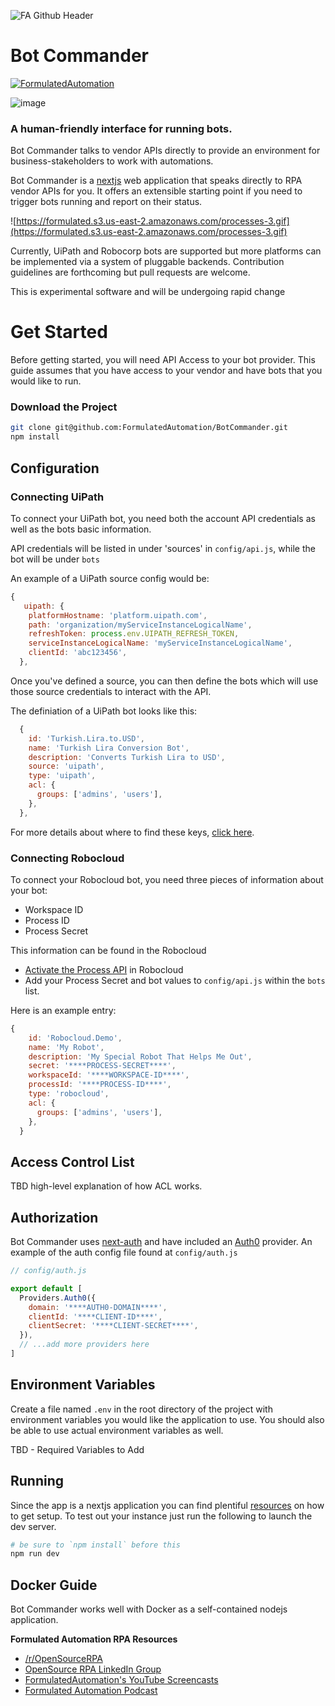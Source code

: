 ![FA Github Header](https://user-images.githubusercontent.com/2868/98735818-fabe8a80-2371-11eb-884a-e555e31aa348.png)

# Bot Commander

[![FormulatedAutomation](https://circleci.com/gh/FormulatedAutomation/Profiler.svg?style=shield)](https://app.circleci.com/pipelines/github/FormulatedAutomation/Profiler)

![image](https://user-images.githubusercontent.com/2868/95122864-20c39000-071f-11eb-86c8-63820b013ae4.png)

### A human-friendly interface for running bots.

Bot Commander talks to vendor APIs directly to provide an environment for business-stakeholders to work with automations.  

Bot Commander is a [nextjs](https://nextjs.org/) web application that speaks directly to RPA vendor APIs for you.  It offers an extensible starting point if you need to trigger bots running and report on their status. 

 

![https://formulated.s3.us-east-2.amazonaws.com/processes-3.gif](https://formulated.s3.us-east-2.amazonaws.com/processes-3.gif)

Currently, UiPath and Robocorp bots are supported but more platforms can be implemented via a system of pluggable backends.  Contribution guidelines are forthcoming but pull requests are welcome.

This is experimental software and will be undergoing rapid change

# Get Started

Before getting started, you will need API Access to your bot provider.  This guide assumes that you have access to your vendor and have bots that you would like to run.  

### Download the Project

```bash
git clone git@github.com:FormulatedAutomation/BotCommander.git
npm install
```

## Configuration

### Connecting UiPath

To connect your UiPath bot, you need both the account API credentials as well as the bots basic information.

API credentials will be listed in under 'sources' in `config/api.js`, while the bot will be under `bots`

An example of a UiPath source config would be:

```jsx
{
   uipath: {
    platformHostname: 'platform.uipath.com',
    path: 'organization/myServiceInstanceLogicalName',
    refreshToken: process.env.UIPATH_REFRESH_TOKEN,
    serviceInstanceLogicalName: 'myServiceInstanceLogicalName',
    clientId: 'abc123456',
  },
```

Once you've defined a source, you can then define the bots which will use those source credentials to interact with the API.

The definiation of a UiPath bot looks like this:

```js
  {
    id: 'Turkish.Lira.to.USD',
    name: 'Turkish Lira Conversion Bot',
    description: 'Converts Turkish Lira to USD',
    source: 'uipath',
    type: 'uipath',
    acl: {
      groups: ['admins', 'users'],
    },
  },
```

For more details about where to find these keys, [click here](uipath_credentials_how_to.md).

### Connecting Robocloud

To connect your Robocloud bot, you need three pieces of information about your bot:

- Workspace ID
- Process ID
- Process Secret

This information can be found in the Robocloud 

- [Activate the Process API](https://robocorp.com/docs/product-manuals/robocorp-cloud/robocorp-cloud-process-api) in Robocloud
- Add your Process Secret and bot values to `config/api.js` within the `bots` list.

Here is an example entry:

```jsx
{
    id: 'Robocloud.Demo',
    name: 'My Robot',
    description: 'My Special Robot That Helps Me Out',
    secret: '****PROCESS-SECRET****',
    workspaceId: '****WORKSPACE-ID****',
    processId: '****PROCESS-ID****',
    type: 'robocloud',
    acl: {
      groups: ['admins', 'users'],
    },
  }
```

## Access Control List

TBD high-level explanation of how ACL works.

## Authorization

Bot Commander uses [next-auth](https://next-auth.js.org/) and have included an [Auth0](https://auth0.com/) provider.  An example of the auth config file found at `config/auth.js`

```jsx
// config/auth.js

export default [
  Providers.Auth0({
    domain: '****AUTH0-DOMAIN****',
    clientId: '****CLIENT-ID****',
    clientSecret: '****CLIENT-SECRET****',
  }),
  // ...add more providers here
]
```

## Environment Variables

Create a file named `.env` in the root directory of the project with environment variables you would like the application to use.  You should also be able to use actual environment variables as well.

TBD - Required Variables to Add

## Running

Since the app is a nextjs application you can find plentiful [resources](https://nextjs.org/docs) on how to get setup.  To test out your instance just run the following to launch the dev server.

```bash
# be sure to `npm install` before this 
npm run dev
```

## Docker Guide

Bot Commander works well with Docker as a self-contained nodejs application.


**Formulated Automation RPA Resources**


-   [/r/OpenSourceRPA](https://reddit.com/r/OpenSourceRPA)
-   [OpenSource RPA LinkedIn
    Group](https://www.linkedin.com/groups/12366622/)
-   [FormulatedAutomation's YouTube
    Screencasts](https://www.youtube.com/channel/UC_IMgIFlNBG94Vm8tNCNeUQ)
-   [Formulated Automation Podcast](https://www.formulatedautomation.com/category/podcast/)

